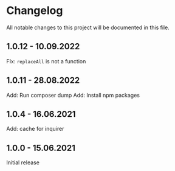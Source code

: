 # Changelog
All notable changes to this project will be documented in this file.

## 1.0.12 - 10.09.2022

FIx: `replaceAll` is not a function

## 1.0.11 - 28.08.2022

Add: Run composer dump
Add: Install npm packages

## 1.0.4 - 16.06.2021

Add: cache for inquirer

## 1.0.0 - 15.06.2021

Initial release
